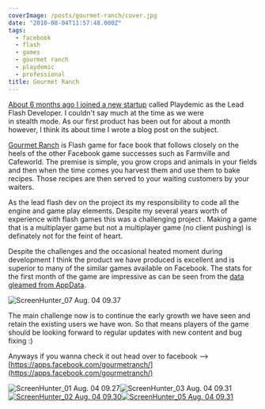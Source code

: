 ```yaml
---
coverImage: /posts/gourmet-ranch/cover.jpg
date: "2010-08-04T11:57:48.000Z"
tags:
  - facebook
  - flash
  - games
  - gourmet ranch
  - playdemic
  - professional
title: Gourmet Ranch
---
```


[About 6 months ago I joined a new startup](/posts/playdemic-my-fist-day/) called Playdemic as the Lead Flash Developer. I couldn't say much at the time as we were in stealth mode. As our first product has been out for about a month however, I think its about time I wrote a blog post on the subject.

<!-- more -->

[Gourmet Ranch](https://apps.facebook.com/gourmetranch/) is Flash game for face book that follows closely on the heels of the other Facebook game successes such as Farmville and Cafeworld. The premise is simple, you grow crops and animals in your fields and then when the time comes you harvest them and use them to bake recipes. Those recipes are then served to your waiting customers by your waiters.

As the lead flash dev on the project its my responsibility to code all the engine and game play elements. Despite my several years worth of experience with flash games this was a challenging project . Making a game that is a multiplayer game but not a multiplayer game (no client pushing) is definately not for the feint of heart.

Despite the challenges and the occasional heated moment during development I think the product we have produced is excellent and is superior to many of the similar games available on Facebook. The stats for the first month of the game are impressive as can be seen from the [data gleamed from AppData](https://appdata.com/apps/facebook/360375426140).

![](/wp-content/uploads/2010/08/ScreenHunter_07-Aug.-04-09.37.jpg "ScreenHunter_07 Aug. 04 09.37")

The main challenge now is to continue the early growth we have seen and retain the existing users we have won. So that means players of the game should be looking forward to regular updates with new content and bug fixing :)

Anyways if you wanna check it out head over to facebook --> [https://apps.facebook.com/gourmetranch/](https://apps.facebook.com/gourmetranch/)

![](/wp-content/uploads/2010/08/ScreenHunter_01-Aug.-04-09.27-300x260.jpg "ScreenHunter_01 Aug. 04 09.27")![](/wp-content/uploads/2010/08/ScreenHunter_03-Aug.-04-09.31.jpg "ScreenHunter_03 Aug. 04 09.31")
[![](/wp-content/uploads/2010/08/ScreenHunter_02-Aug.-04-09.30.jpg "ScreenHunter_02 Aug. 04 09.30")](/wp-content/uploads/2010/08/ScreenHunter_02-Aug.-04-09.30.jpg)[![](/wp-content/uploads/2010/08/ScreenHunter_05-Aug.-04-09.31.jpg "ScreenHunter_05 Aug. 04 09.31")](/wp-content/uploads/2010/08/ScreenHunter_05-Aug.-04-09.31.jpg)

